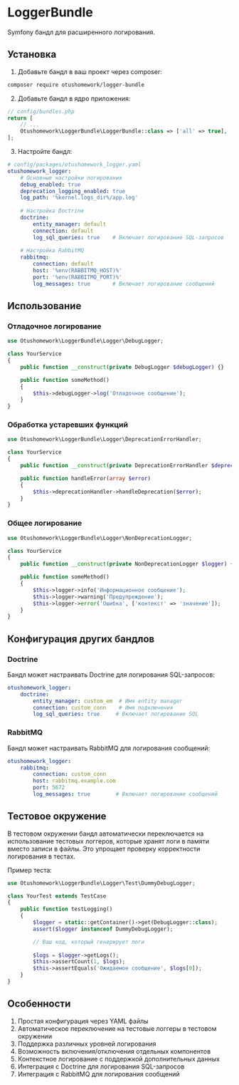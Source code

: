 # LoggerBundle

Symfony бандл для расширенного логирования.

## Установка

1. Добавьте бандл в ваш проект через composer:
```bash
composer require otushomework/logger-bundle
```

2. Добавьте бандл в ядро приложения:
```php
// config/bundles.php
return [
    // ...
    Otushomework\LoggerBundle\LoggerBundle::class => ['all' => true],
];
```

3. Настройте бандл:
```yaml
# config/packages/otushomework_logger.yaml
otushomework_logger:
    # Основные настройки логирования
    debug_enabled: true
    deprecation_logging_enabled: true
    log_path: '%kernel.logs_dir%/app.log'
    
    # Настройка Doctrine
    doctrine:
        entity_manager: default
        connection: default
        log_sql_queries: true    # Включает логирование SQL-запросов
    
    # Настройка RabbitMQ
    rabbitmq:
        connection: default
        host: '%env(RABBITMQ_HOST)%'
        port: '%env(RABBITMQ_PORT)%'
        log_messages: true       # Включает логирование сообщений
```

## Использование

### Отладочное логирование
```php
use Otushomework\LoggerBundle\Logger\DebugLogger;

class YourService
{
    public function __construct(private DebugLogger $debugLogger) {}

    public function someMethod()
    {
        $this->debugLogger->log('Отладочное сообщение');
    }
}
```

### Обработка устаревших функций
```php
use Otushomework\LoggerBundle\Logger\DeprecationErrorHandler;

class YourService
{
    public function __construct(private DeprecationErrorHandler $deprecationHandler) {}

    public function handleError(array $error)
    {
        $this->deprecationHandler->handleDeprecation($error);
    }
}
```

### Общее логирование
```php
use Otushomework\LoggerBundle\Logger\NonDeprecationLogger;

class YourService
{
    public function __construct(private NonDeprecationLogger $logger) {}

    public function someMethod()
    {
        $this->logger->info('Информационное сообщение');
        $this->logger->warning('Предупреждение');
        $this->logger->error('Ошибка', ['контекст' => 'значение']);
    }
}
```

## Конфигурация других бандлов

### Doctrine
Бандл может настраивать Doctrine для логирования SQL-запросов:
```yaml
otushomework_logger:
    doctrine:
        entity_manager: custom_em  # Имя entity manager
        connection: custom_conn    # Имя подключения
        log_sql_queries: true     # Включает логирование SQL
```

### RabbitMQ
Бандл может настраивать RabbitMQ для логирования сообщений:
```yaml
otushomework_logger:
    rabbitmq:
        connection: custom_conn
        host: rabbitmq.example.com
        port: 5672
        log_messages: true        # Включает логирование сообщений
```

## Тестовое окружение

В тестовом окружении бандл автоматически переключается на использование тестовых логгеров, которые хранят логи в памяти вместо записи в файлы. Это упрощает проверку корректности логирования в тестах.

Пример теста:
```php
use Otushomework\LoggerBundle\Logger\Test\DummyDebugLogger;

class YourTest extends TestCase
{
    public function testLogging()
    {
        $logger = static::getContainer()->get(DebugLogger::class);
        assert($logger instanceof DummyDebugLogger);

        // Ваш код, который генерирует логи
        
        $logs = $logger->getLogs();
        $this->assertCount(1, $logs);
        $this->assertEquals('Ожидаемое сообщение', $logs[0]);
    }
}
```

## Особенности

1. Простая конфигурация через YAML файлы
2. Автоматическое переключение на тестовые логгеры в тестовом окружении
3. Поддержка различных уровней логирования
4. Возможность включения/отключения отдельных компонентов
5. Контекстное логирование с поддержкой дополнительных данных
6. Интеграция с Doctrine для логирования SQL-запросов
7. Интеграция с RabbitMQ для логирования сообщений
